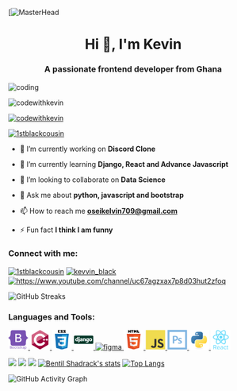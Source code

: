 [![MasterHead](https://media3.giphy.com/media/UuTmwiLNZBNbgn8dNx/giphy.gif?cid=ecf05e47hirp6bxxkyvbuf8s4qtld3p36v6e9ar0x2ctoupo&rid=giphy.gif&ct=g)
<h1 align="center">Hi 👋, I'm Kevin</h1>
<h3 align="center">A passionate frontend developer from Ghana</h3>

<img width='400px' alt='coding' align='center' src="https://i.pinimg.com/originals/f1/e7/34/f1e734f9cade86fe737a9aa404ad5677.gif">

<p align="left"> <img src="https://komarev.com/ghpvc/?username=codewithkevin&label=Profile%20views&color=0e75b6&style=flat" alt="codewithkevin" /> </p>



<p align="left"> <a href="https://github.com/ryo-ma/github-profile-trophy"><img src="https://github-profile-trophy.vercel.app/?username=codewithkevin" alt="codewithkevin" /></a> </p>

<p align="left"> <a href="https://twitter.com/1stblackcousin" target="blank"><img src="https://img.shields.io/twitter/follow/1stblackcousin?logo=twitter&style=for-the-badge" alt="1stblackcousin" /></a> </p>



- 🔭 I’m currently working on **Discord Clone**

- 🌱 I’m currently learning **Django, React and Advance Javascript**

- 👯 I’m looking to collaborate on **Data Science**

- 💬 Ask me about **python, javascript and bootstrap**

- 📫 How to reach me **oseikelvin709@gmail.com**

- ⚡ Fun fact **I think I am funny**

<h3 align="left">Connect with me:</h3>
<p align="left">
<a href="https://twitter.com/1stblackcousin" target="blank"><img align="center" src="https://raw.githubusercontent.com/rahuldkjain/github-profile-readme-generator/master/src/images/icons/Social/twitter.svg" alt="1stblackcousin" height="30" width="40" /></a>
<a href="https://instagram.com/kevvin_black" target="blank"><img align="center" src="https://raw.githubusercontent.com/rahuldkjain/github-profile-readme-generator/master/src/images/icons/Social/instagram.svg" alt="kevvin_black" height="30" width="40" /></a>
<a href="https://www.youtube.com/c/https://www.youtube.com/channel/uc67agzxax7p8d03hut2zfoq" target="blank"><img align="center" src="https://raw.githubusercontent.com/rahuldkjain/github-profile-readme-generator/master/src/images/icons/Social/youtube.svg" alt="https://www.youtube.com/channel/uc67agzxax7p8d03hut2zfoq" height="30" width="40" /></a>
  
  
  
  

</p>

![GitHub Streaks](http://github-readme-streak-stats.herokuapp.com?user=codewithkevin&theme=dracula&hide_border=true)

<h3 align="left">Languages and Tools:</h3>
<p align="left"> <a href="https://getbootstrap.com" target="_blank" rel="noreferrer"> <img src="https://raw.githubusercontent.com/devicons/devicon/master/icons/bootstrap/bootstrap-plain-wordmark.svg" alt="bootstrap" width="40" height="40"/> </a> <a href="https://www.w3schools.com/cpp/" target="_blank" rel="noreferrer"> <img src="https://raw.githubusercontent.com/devicons/devicon/master/icons/cplusplus/cplusplus-original.svg" alt="cplusplus" width="40" height="40"/> </a> <a href="https://www.w3schools.com/css/" target="_blank" rel="noreferrer"> <img src="https://raw.githubusercontent.com/devicons/devicon/master/icons/css3/css3-original-wordmark.svg" alt="css3" width="40" height="40"/> </a> <a href="https://www.djangoproject.com/" target="_blank" rel="noreferrer"> <img src="https://raw.githubusercontent.com/devicons/devicon/master/icons/django/django-original.svg" alt="django" width="40" height="40"/> </a> <a href="https://www.figma.com/" target="_blank" rel="noreferrer"> <img src="https://www.vectorlogo.zone/logos/figma/figma-icon.svg" alt="figma" width="40" height="40"/> </a> <a href="https://www.w3.org/html/" target="_blank" rel="noreferrer"> <img src="https://raw.githubusercontent.com/devicons/devicon/master/icons/html5/html5-original-wordmark.svg" alt="html5" width="40" height="40"/> </a> <a href="https://developer.mozilla.org/en-US/docs/Web/JavaScript" target="_blank" rel="noreferrer"> <img src="https://raw.githubusercontent.com/devicons/devicon/master/icons/javascript/javascript-original.svg" alt="javascript" width="40" height="40"/> </a> <a href="https://www.photoshop.com/en" target="_blank" rel="noreferrer"> <img src="https://raw.githubusercontent.com/devicons/devicon/master/icons/photoshop/photoshop-line.svg" alt="photoshop" width="40" height="40"/> </a> <a href="https://www.python.org" target="_blank" rel="noreferrer"> <img src="https://raw.githubusercontent.com/devicons/devicon/master/icons/python/python-original.svg" alt="python" width="40" height="40"/> </a> <a href="https://reactjs.org/" target="_blank" rel="noreferrer"> <img src="https://raw.githubusercontent.com/devicons/devicon/master/icons/react/react-original-wordmark.svg" alt="react" width="40" height="40"/> </a> </p>


![](https://github-profile-summary-cards.vercel.app/api/cards/profile-details?username=codewithkevin&theme=github_dark)
![](https://github-profile-summary-cards.vercel.app/api/cards/repos-per-language?username=codewithkevin&theme=github_dark)
![](https://github-profile-summary-cards.vercel.app/api/cards/most-commit-language?username=codewithkevin&theme=github_dark)
[![Bentil Shadrack's stats](https://github-readme-stats.vercel.app/api?username=codewithkevin&show_icons=true&theme=github_dark)](https://github.com/qbentil)
[![Top Langs](https://github-readme-stats.vercel.app/api/top-langs/?username=codewithkevin&layout=compact&langs_count=10&theme=github_dark&hide_border=true&count-private=true)](https://github.com/qbentil)
 

![GitHub Activity Graph](https://activity-graph.herokuapp.com/graph?username=codewithkevin&theme=dracula)  


